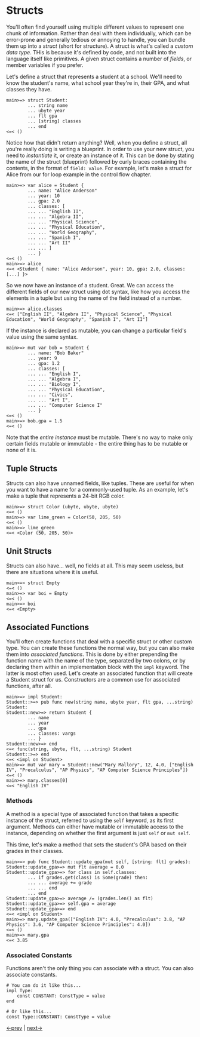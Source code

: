 # Structs

You'll often find yourself using multiple different values to represent one chunk of information. Rather than deal with them individually, which can be error-prone and generally tedious or annoying to handle, you can bundle them up into a _struct_ (short for structure). A struct is what's called a _custom data type_. THis is because it's defined by code, and not built into the language itself like primitives. A given struct contains a number of _fields_, or member variables if you prefer.

Let's define a struct that represents a student at a school. We'll need to know the student's name, what school year they're in, their GPA, and what classes they have.

```
main>=> struct Student:
		... string name
		... ubyte year
		... flt gpa
		... [string] classes
		... end
<=< ()
```

Notice how that didn't return anything? Well, when you define a struct, all you're really doing is writing a blueprint. In order to use your new struct, you need to _instantiate_ it, or create an instance of it. This can be done by stating the name of the struct (blueprint) followed by curly braces containing the contents, in the format of `field: value`. For example, let's make a struct for Alice from our for loop example in the control flow chapter.

```
main>=> var alice = Student {
		... name: "Alice Anderson"
		... year: 10
		... gpa: 2.0
		... classes: [
		... ... "English II",
		... ... "Algebra II",
		... ... "Physical Science",
		... ... "Physical Education",
		... ... "World Geography",
		... ... "Spanish I",
		... ... "Art II"
		... ... ]
		... }
<=< ()
main>=> alice
<=< <Student { name: "Alice Anderson", year: 10, gpa: 2.0, classes: [...] }>
```

So we now have an instance of a student. Great. We can access the different fields of our new struct using dot syntax, like how you access the elements in a tuple but using the name of the field instead of a number.

```
main>=> alice.classes
<=< ["English II", "Algebra II", "Physical Science", "Physical Education", "World Geography", "Spanish I", "Art II"]
```

If the instance is declared as mutable, you can change a particular field's value using the same syntax.

```
main>=> mut var bob = Student {
		... name: "Bob Baker"
		... year: 9
		... gpa: 1.2
		... classes: [
		... ... "English I",
		... ... "Algebra I",
		... ... "Biology I",
		... ... "Physical Education",
		... ... "Civics",
		... ... "Art I",
		... ... "Computer Science I"
		... }
<=< ()
main>=> bob.gpa = 1.5
<=< ()
```

Note that the _entire instance_ must be mutable. There's no way to make only certain fields mutable or immutable - the entire thing has to be mutable or none of it is.

## Tuple Structs

Structs can also have unnamed fields, like tuples. These are useful for when you want to have a name for a commonly-used tuple. As an example, let's make a tuple that represents a 24-bit RGB color.

```
main>=> struct Color (ubyte, ubyte, ubyte)
<=< ()
main>=> var lime_green = Color(50, 205, 50)
<=< ()
main>=> lime_green
<=< <Color (50, 205, 50)>
```

## Unit Structs

Structs can also have... well, no fields at all. This may seem useless, but there are situations where it is useful.

```
main>=> struct Empty
<=< ()
main>=> var boi = Empty
<=< ()
main>=> boi
<=< <Empty>
```

## Associated Functions

You'll often create functions that deal with a specific struct or other custom type. You can create these functions the normal way, but you can also make them into _associated functions_. This is done by either prepending the function name with the name of the type, separated by two colons, or by declaring them within an implementation block with the `impl` keyword. The latter is most often used. Let's create an associated function that will create a Student struct for us. Constructors are a common use for associated functions, after all.

```
main>=> impl Student:
Student::>=> pub func new(string name, ubyte year, flt gpa, ...string) Student:
Student::new>=> return Student {
		... name
		... year
		... gpa
		... classes: vargs
		... }
Student::new>=> end
<=< func(string, ubyte, flt, ...string) Student
Student::>=> end
<=< <impl on Student>
main>=> mut var mary = Student::new("Mary Mallory", 12, 4.0, ["English IV", "Precalculus", "AP Physics", "AP Computer Science Principles"])
<=< ()
main>=> mary.classes[0]
<=< "English IV"
```

### Methods

A method is a special type of associated function that takes a specific instance of the struct, referred to using the `self` keyword, as its first argument. Methods can either have mutable or immutable access to the instance, depending on whether the first argument is just `self` or `mut self`.

This time, let's make a method that sets the student's GPA based on their grades in their classes.

```
main>=> pub func Student::update_gpa(mut self, [string: flt] grades):
Student::update_gpa>=> mut flt average = 0.0
Student::update_gpa>=> for class in self.classes:
		... if grades.get(class) is Some(grade) then:
		... ... average += grade
		... ... end
		... end
Student::update_gpa>=> average /= (grades.len() as flt)
Student::update_gpa>=> self.gpa = average
Studnet::update_gpa>=> end
<=< <impl on Student>
main>=> mary.update_gpa(["English IV": 4.0, "Precalculus": 3.8, "AP Physics": 3.6, "AP Computer Science Principles": 4.0])
<=< ()
main>=> mary.gpa
<=< 3.85
```

### Associated Constants

Functions aren't the only thing you can associate with a struct. You can also associate constants.

```rouge
# You can do it like this...
impl Type:
	const CONSTANT: ConstType = value
end

# Or like this...
const Type::CONSTANT: ConstType = value
```

[<-prev](5_functions.md) | [next->](7_enums.md)